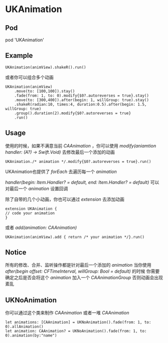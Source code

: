 # UKAnimation

## Pod
pod 'UKAnimation'

## Example
```
UKAnimation(animView).shakeR().run()
```
或者你可以组合多个动画
```
UKAnimation(animView)
    .move(to: [100,100]).stay()
    .fade(from: 1, to: 0).modify{$0?.autoreverses = true}.stay()
    .move(to: [300,400]).after(begin: 1, willGroup: true).stay()
    .shakeR(radian:10, times:4, duration:0.5).after(begin: 1.5, willGroup: true)
    .group().duration(2).modify{$0?.autoreverses = true}
    .run()
```

## Usage
使用的时候，如果不满意当前 _CAAnimation_ ，你可以使用 _modify<A>(aniamtion handler: (A?) -> Swift.Void)_ 去修改最后一个添加的动画
```
UKAnimation./* animation */.modify{$0?.autoreverses = true}.run()
```
UKAnimation也提供了 _forEach_ 去遍历每一个 _animation_
    
_handler(begin: Item.Handler? = default, end: Item.Handler? = default)_ 可以对最后一个 _animation_ 设置回调

除了自带的几个小动画，你也可以通过 _extension_ 去添加动画
```
extension UKAnimation {
// code your animation
} 
```
或者 _add(animation: CAAnimation)_ 
```
UKAnimation(animView).add { return /* your animation */}.run()
```

## Notice
所有的修改、合并、监听操作都是针对最后一个添加的 _animation_
当你使用 _after(begin offset: CFTimeInterval, willGroup: Bool = default)_ 的时候
你需要确定之后是否会将这个 _animation_ 加入一个 _CAAnimationGroup_ 否则动画会出现紊乱

## UKNoAnimation
你可以通过这个类来制作 _CAAnimation_ 或者一堆 _CAAnimation_
```
let animations: [CAAnimation] = UKNoAnimation().fade(from: 1, to: 0).allAnimation()
let animation: CAAnimation? = UKNoAnimation().fade(from: 1, to: 0).animation(by:"name")
```

